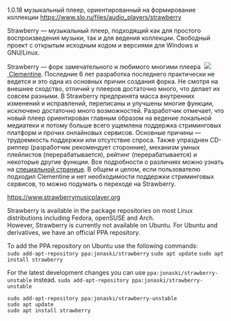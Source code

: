 1.0.18
музыкальный плеер, ориентированный на формирование коллекции
https://www.slo.ru/files/audio_players/strawberry

Strawberry — музыкальный плеер, подходящий как для простого воспроизведения музыки, так и для ведения коллекции. Свободный проект с открытым исходным кодом и версиями для Windows и GNU/Linux.

Strawberry — форк замечательного и любимого многими плеера  [![](https://www.slo.ru/img/64/clementine.gif) Clementine](https://www.slo.ru/files/audio_players/clementine). Последние 6 лет разработка последнего практически не ведется и это одна из основных причин создания форка. Не смотря на внешнее сходство, отличий у плееров достаточно много, что делает их совсем разными. В Strawberry предпринята масса внутренних изменений и исправлений, переписаны и улучшены многие функции, исключено достаточно много возможностей. Разработчик отмечает, что новый плеер ориентирован главным образом на ведение локальной медиатеки и потому больше всего ущемлена поддержка стриминговых платформ и прочих онлайновых сервисов. Основные причины — трудоемкость поддержки или отсутствие спроса. Также упразднен CD-риппер (разработчик рекомендует сторонние), механизм умных плейлистов (перерабатывается), рейтинг (перерабатывается) и некоторые другие функции. Все подробности о различиях можно узнать на [специальной странице](https://github.com/strawberrymusicplayer/strawberry/wiki/Differences-from-Clementine). В общем и целом, если пользователю подходил Clementine и нет необходимости поддержки стриминговых сервисов, то можно подумать о переходе на Strawberry.

https://www.strawberrymusicplayer.org

Strawberry is available in the package repositories on most Linux distributions including Fedora, openSUSE and Arch.  
However, Strawberry is currently not available on Ubuntu. For Ubuntu and derivatives, we have an official PPA repository.

To add the PPA repository on Ubuntu use the following commands:  
`sudo add-apt-repository ppa:jonaski/strawberry`
`sudo apt update`
`sudo apt install strawberry`

For the latest development changes you can use `ppa:jonaski/strawberry-unstable` instead.
`sudo add-apt-repository ppa:jonaski/strawberry-unstable`

```
sudo add-apt-repository ppa:jonaski/strawberry-unstable
sudo apt update
sudo apt install strawberry
```
